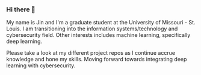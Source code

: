 ### Hi there 👋

My name is Jin and I'm a graduate student at the University of Missouri - St. Louis.
I am transitioning into the information systems/technology and cybersecurity field. 
Other interests includes machine learning, specifically deep learning.

Please take a look at my different project repos as I continue accrue knowledge and hone my skills.
Moving forward towards integrating deep learning with cybersecurity. 

<!--
**ElsieElsevier/ElsieElsevier** is a ✨ _special_ ✨ repository because its `README.md` (this file) appears on your GitHub profile.

Here are some ideas to get you started:

- 🔭 I’m currently working on ...
- 🌱 I’m currently learning ...
- 👯 I’m looking to collaborate on ...
- 🤔 I’m looking for help with ...
- 💬 Ask me about ...
- 📫 How to reach me: ...
- 😄 Pronouns: ...
- ⚡ Fun fact: ...
-->
